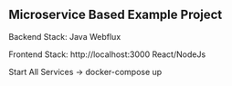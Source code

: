 
Microservice Based Example Project
----------------------------------
Backend Stack: 
    Java Webflux

Frontend Stack: http://localhost:3000
    React/NodeJs

Start All Services
-> docker-compose up
